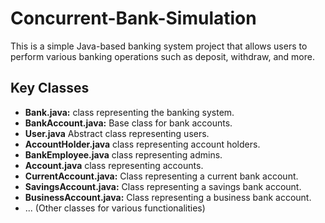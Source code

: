# Concurrent-Bank-Simulation

This is a simple Java-based banking system project that allows users to perform various banking operations such as deposit, withdraw, and more.

## Key Classes

- **Bank.java:** class representing the banking system.
- **BankAccount.java:** Base class for bank accounts.
- **User.java** Abstract class representing users.
- **AccountHolder.java** class representing account holders.
- **BankEmployee.java** class representing admins.
- **Account.java** class representing accounts.
- **CurrentAccount.java:** Class representing a current bank account.
- **SavingsAccount.java:** Class representing a savings bank account.
- **BusinessAccount.java:** Class representing a business bank account.
- ... (Other classes for various functionalities)

